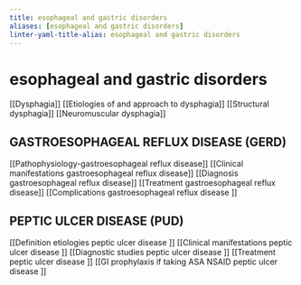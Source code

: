 ```yaml
---
title: esophageal and gastric disorders
aliases: [esophageal and gastric disorders]
linter-yaml-title-alias: esophageal and gastric disorders
---
```

# esophageal and gastric disorders
[[Dysphagia]]
[[Etiologies of and approach to dysphagia]]
[[Structural dysphagia]]
[[Neuromuscular dysphagia]]
## GASTROESOPHAGEAL REFLUX DISEASE (GERD)
[[Pathophysiology-gastroesophageal reflux disease]]
[[Clinical manifestations gastroesophageal reflux disease]]
[[Diagnosis gastroesophageal reflux disease]]
[[Treatment gastroesophageal reflux disease]]
[[Complications gastroesophageal reflux disease ]]

## PEPTIC ULCER DISEASE (PUD)
[[Definition etiologies peptic ulcer disease ]]
[[Clinical manifestations peptic ulcer disease ]]
[[Diagnostic studies peptic ulcer disease ]]
[[Treatment peptic ulcer disease ]]
[[GI prophylaxis if taking ASA NSAID peptic ulcer disease ]]
